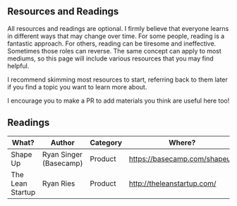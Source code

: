 Resources and Readings
---

All resources and readings are optional. I firmly believe that everyone learns in different ways that may change over time.
For some people, reading is a fantastic approach. For others, reading can be tiresome and ineffective. Sometimes those roles can reverse.
The same concept can apply to most mediums, so this page will include various resources that you may find helpful.

I recommend skimming most resources to start, referring back to them later if you find a topic you want to learn more about.

I encourage you to make a PR to add materials you think are useful here too!

## Readings

| What? | Author | Category | Where? | Cost |
| -- | -- | -- | -- | -- |
| Shape Up |  Ryan Singer (Basecamp) | Product | https://basecamp.com/shapeup | Free |
| The Lean Startup | Ryan Ries | Product | http://theleanstartup.com/ | $15 - 30 |
